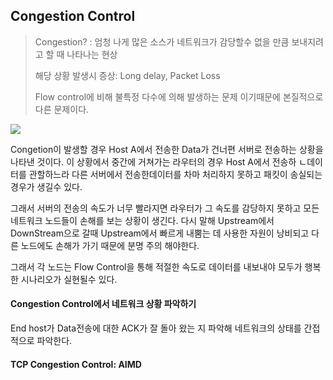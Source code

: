## Congestion Control

> Congestion? : 엄청 나게 많은 소스가 네트워크가 감당할수 없을 만큼 보내지려고 할 때 나타나는 현상
>
> 해당 상황 발생시 증상: Long delay, Packet Loss
>
> Flow control에 비해 불특정 다수에 의해 발생하는 문제 이기때문에 본질적으로 다른 문제이다.

<img src='http://drive.google.com/uc?export=view&id=1w-QOiSl7NeN163Q_o-jr0biVllaar61S' />

Congetion이 발생할 경우 Host A에서 전송한 Data가 건너편 서버로 전송하는 상황을 나타낸 것이다. 이 상황에서 중간에 거쳐가는 라우터의 경우 Host A에서 전송하 ㄴ데이터를 관할하느라 다른 서버에서 전송한데이터를 차마 처리하지 못하고 패킷이 송실되는 경우가 생길수 있다.

그래서 서버의 전송의 속도가 너무 빨라지면 라우터가 그 속도를 감당하지 못하고 모든 네트워크 노드들이 손해를 보는 상황이 생긴다.  다시 말해 Upstream에서 DownStream으로 갈때 Upstream에서 빠르게 내뿜는 데 사용한 자원이 낭비되고 다른 노드에도 손해가 가기 때문에 분명 주의 해야한다.

그래서 각 노드는 Flow Control을 통해 적절한 속도로 데이터를 내보내야 모두가 행복한 시나리오가 실현될수 있다.



#### Congestion Control에서 네트워크 상황 파악하기

End host가 Data전송에 대한 ACK가 잘 돌아 왔는 지 파악해 네트워크의 상태를 간접적으로 파악한다.



#### TCP Congestion Control: AIMD

